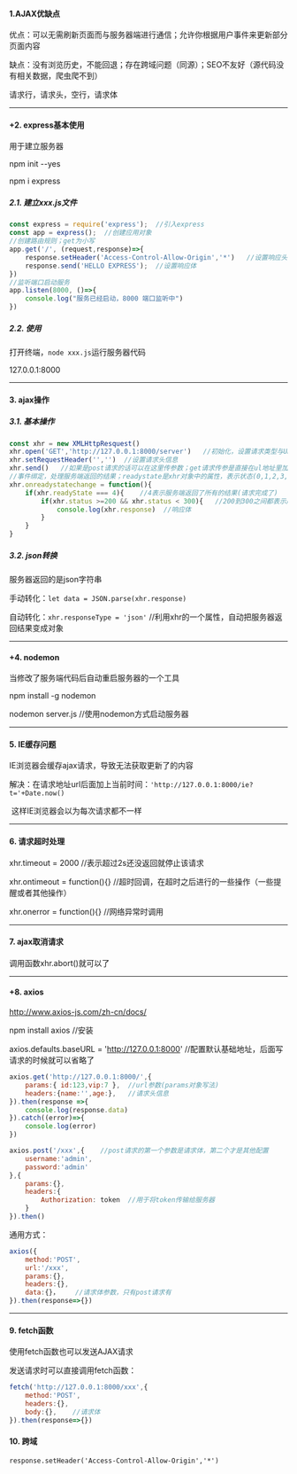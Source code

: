 #### 1.AJAX优缺点

优点：可以无需刷新页面而与服务器端进行通信；允许你根据用户事件来更新部分页面内容

缺点：没有浏览历史，不能回退；存在跨域问题（同源）；SEO不友好（源代码没有相关数据，爬虫爬不到）

请求行，请求头，空行，请求体

---

#### +2. express基本使用

用于建立服务器

npm init --yes

npm i express

##### 2.1. 建立xxx.js文件

```javascript
const express = require('express');  //引入express
const app = express();  //创建应用对象
//创建路由规则；get为小写
app.get('/', (request,response)=>{
    response.setHeader('Access-Control-Allow-Origin','*')	//设置响应头，允许跨域
    response.send('HELLO EXPRESS');  //设置响应体
})  
//监听端口启动服务
app.listen(8000, ()=>{
    console.log("服务已经启动，8000 端口监听中")
})
```

##### 2.2. 使用

打开终端，`node xxx.js`运行服务器代码

127.0.0.1:8000

---

#### 3. ajax操作

##### 3.1. 基本操作

```javascript
const xhr = new XMLHttpResquest()
xhr.open('GET','http://127.0.0.1:8000/server')   //初始化，设置请求类型与URL；get为大写
xhr.setRequestHeader('','')  //设置请求头信息
xhr.send()   //如果是post请求的话可以在这里传参数；get请求传参是直接在ul地址里加的
//事件绑定，处理服务端返回的结果；readystate是xhr对象中的属性，表示状态(0,1,2,3,4)
xhr.onreadystatechange = function(){
    if(xhr.readyState === 4){    //4表示服务端返回了所有的结果(请求完成了)
        if(xhr.status >=200 && xhr.status < 300){	//200到300之间都表示成功
            console.log(xhr.response)  //响应体
        }
    }
}
```

##### 3.2. json转换

服务器返回的是json字符串

手动转化：`let data = JSON.parse(xhr.response)`

自动转化：`xhr.responseType = 'json'`  //利用xhr的一个属性，自动把服务器返回结果变成对象

---

#### +4. nodemon

当修改了服务端代码后自动重启服务器的一个工具

npm install -g nodemon

nodemon server.js  //使用nodemon方式启动服务器

---

#### 5. IE缓存问题

IE浏览器会缓存ajax请求，导致无法获取更新了的内容

解决：在请求地址url后面加上当前时间：`'http://127.0.0.1:8000/ie?t='+Date.now()`

​	这样IE浏览器会以为每次请求都不一样

---

#### 6. 请求超时处理

xhr.timeout = 2000	//表示超过2s还没返回就停止该请求

xhr.ontimeout = function(){}	//超时回调，在超时之后进行的一些操作（一些提醒或者其他操作）

xhr.onerror = function(){}	//网络异常时调用

---

#### 7. ajax取消请求

调用函数xhr.abort()就可以了 

---

#### +8. axios

http://www.axios-js.com/zh-cn/docs/

npm install axios	//安装

axios.defaults.baseURL = 'http://127.0.0.1:8000'  //配置默认基础地址，后面写请求的时候就可以省略了

```javascript
axios.get('http://127.0.0.1:8000/',{
    params:{ id:123,vip:7 },  //url参数(params对象写法)
    headers:{name:'',age:},   //请求头信息
}).then(response =>{
    console.log(response.data)
}).catch((error)=>{
    console.log(error)
})
```

```javascript
axios.post('/xxx',{    //post请求的第一个参数是请求体，第二个才是其他配置
    username:'admin',
    password:'admin'
},{
    params:{},
    headers:{
        Authorization: token  //用于将token传输给服务器
    }
}).then()
```

通用方式：

```javascript
axios({
    method:'POST',
    url:'/xxx',
    params:{},
    headers:{},
    data:{}，	//请求体参数，只有post请求有
}).then(response=>{})
```

---

#### 9. fetch函数

使用fetch函数也可以发送AJAX请求

发送请求时可以直接调用fetch函数：

```javascript
fetch('http://127.0.0.1:8000/xxx',{
    method:'POST',
    headers:{},
    body:{},	//请求体
}).then(response=>{})
```

#### 10. 跨域

`response.setHeader('Access-Control-Allow-Origin','*')`

